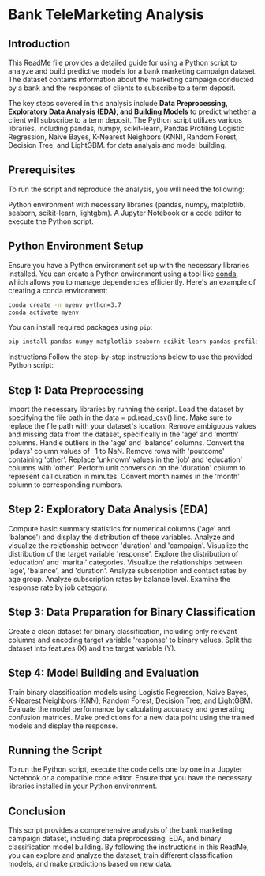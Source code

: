 # Bank TeleMarketing Analysis

## Introduction
This ReadMe file provides a detailed guide for using a Python script to analyze and build predictive models for a bank marketing campaign dataset. The dataset contains information about the marketing campaign conducted by a bank and the responses of clients to subscribe to a term deposit.

The key steps covered in this analysis include **Data Preprocessing, Exploratory Data Analysis (EDA), and Building Models** to predict whether a client will subscribe to a term deposit. The Python script utilizes various libraries, including pandas, numpy, scikit-learn, Pandas Profiling Logistic Regression, Naive Bayes, K-Nearest Neighbors (KNN), Random Forest, Decision Tree, and LightGBM. for data analysis and model building.

## Prerequisites
To run the script and reproduce the analysis, you will need the following:

Python environment with necessary libraries (pandas, numpy, matplotlib, seaborn, scikit-learn, lightgbm).
A Jupyter Notebook or a code editor to execute the Python script.

## Python Environment Setup
Ensure you have a Python environment set up with the necessary libraries installed. You can create a Python environment using a tool like [conda](https://docs.conda.io/en/latest/), which allows you to manage dependencies efficiently. Here's an example of creating a conda environment:

```bash
conda create -n myenv python=3.7
conda activate myenv
```

You can install required packages using `pip`:

```bash
pip install pandas numpy matplotlib seaborn scikit-learn pandas-profiling
```

Instructions
Follow the step-by-step instructions below to use the provided Python script:

## Step 1: Data Preprocessing
Import the necessary libraries by running the script.
Load the dataset by specifying the file path in the data = pd.read_csv() line. Make sure to replace the file path with your dataset's location.
Remove ambiguous values and missing data from the dataset, specifically in the 'age' and 'month' columns.
Handle outliers in the 'age' and 'balance' columns.
Convert the 'pdays' column values of -1 to NaN.
Remove rows with 'poutcome' containing 'other'.
Replace 'unknown' values in the 'job' and 'education' columns with 'other'.
Perform unit conversion on the 'duration' column to represent call duration in minutes.
Convert month names in the 'month' column to corresponding numbers.

## Step 2: Exploratory Data Analysis (EDA)
Compute basic summary statistics for numerical columns ('age' and 'balance') and display the distribution of these variables.
Analyze and visualize the relationship between 'duration' and 'campaign'.
Visualize the distribution of the target variable 'response'.
Explore the distribution of 'education' and 'marital' categories.
Visualize the relationships between 'age', 'balance', and 'duration'.
Analyze subscription and contact rates by age group.
Analyze subscription rates by balance level.
Examine the response rate by job category.


## Step 3: Data Preparation for Binary Classification
Create a clean dataset for binary classification, including only relevant columns and encoding target variable 'response' to binary values.
Split the dataset into features (X) and the target variable (Y).

## Step 4: Model Building and Evaluation
Train binary classification models using Logistic Regression, Naive Bayes, K-Nearest Neighbors (KNN), Random Forest, Decision Tree, and LightGBM.
Evaluate the model performance by calculating accuracy and generating confusion matrices.
Make predictions for a new data point using the trained models and display the response.

## Running the Script
To run the Python script, execute the code cells one by one in a Jupyter Notebook or a compatible code editor. Ensure that you have the necessary libraries installed in your Python environment.

## Conclusion

This script provides a comprehensive analysis of the bank marketing campaign dataset, including data preprocessing, EDA, and binary classification model building. By following the instructions in this ReadMe, you can explore and analyze the dataset, train different classification models, and make predictions based on new data.
